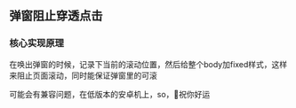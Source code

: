 ## 弹窗阻止穿透点击

### 核心实现原理

在唤出弹窗的时候，记录下当前的滚动位置，然后给整个body加fixed样式，这样来阻止页面滚动，同时能保证弹窗里的可滚

可能会有兼容问题，在低版本的安卓机上，so，祝你好运